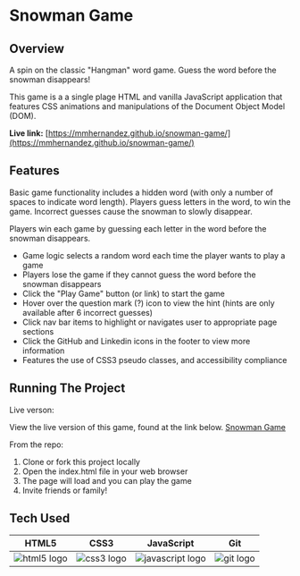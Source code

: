 # Snowman Game


## Overview
A spin on the classic "Hangman" word game. Guess the word before the snowman disappears!

This game is a a single plage HTML and vanilla JavaScript application that features CSS animations and manipulations of the Document Object Model (DOM).

**Live link:** [https://mmhernandez.github.io/snowman-game/](https://mmhernandez.github.io/snowman-game/)


## Features
Basic game functionality includes a hidden word (with only a number of spaces to indicate word length). Players guess letters in the word, to win the game. Incorrect guesses cause the snowman to slowly disappear.

Players win each game by guessing each letter in the word before the snowman disappears.

* Game logic selects a random word each time the player wants to play a game
* Players lose the game if they cannot guess the word before the snowman disappears
* Click the "Play Game" button (or link) to start the game
* Hover over the question mark (?) icon to view the hint (hints are only available after 6 incorrect guesses)
* Click nav bar items to highlight or navigates user to appropriate page sections
* Click the GitHub and Linkedin icons in the footer to view more information
* Features the use of CSS3 pseudo classes, and accessibility compliance



## Running The Project
Live verson:

View the live version of this game, found at the link below.
[Snowman Game](https://mmhernandez.github.io/snowman-game/)

From the repo:

  1. Clone or fork this project locally
  2. Open the index.html file in your web browser
  3. The page will load and you can play the game
  4. Invite friends or family!


## Tech Used

HTML5 |  CSS3  | JavaScript  | Git
:---:  |  :---:  |  :---:  |  :---:
![html5 logo](https://skillicons.dev/icons?i=html "HTML5 logo")  | ![css3 logo](https://skillicons.dev/icons?i=css "CSS3 logo") | ![javascript logo](https://skillicons.dev/icons?i=js "JavaScript logo") | ![git logo](https://skillicons.dev/icons?i=git "Git logo") 